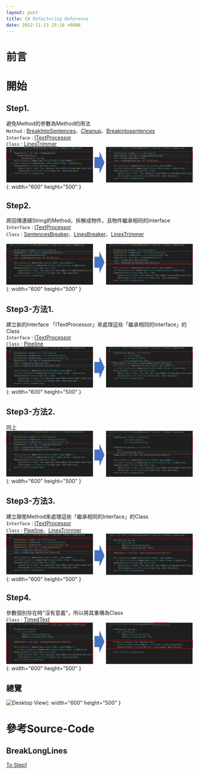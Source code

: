 ```yaml
---
layout: post
title: C# Refactoring Reference
date: 2022-11-13 23:18 +0800
---
```


# 前言

# 開始
## Step1.
避免Method的參數為Method的用法  
`Method` : [BreakIntoSentences](#breaklonglines)、[Cleanup](#cleanup)、[Breakintosentences](#breakintosentences)    
`Interface` : [ITextProcessor](#itextprocessor)  
`Class`  : [LinesTrimmer](#linestrimmer)  
![Desktop View](/assets/img/2022-11-13-c-sharp-refactoring-reference/1.png){: width="600" height="500" }  
## Step2.
將回傳連續String的Method，拆解成物件，且物件繼承相同的Interface  
`Interface` : [ITextProcessor](#itextprocessor)  
`Class`  : [SentencesBreaker](#sentencesbreaker)、[LinesBreaker](#linesbreaker)、[LinesTrimmer](#linestrimmer)  
<br/>
![Desktop View](/assets/img/2022-11-13-c-sharp-refactoring-reference/2.png){: width="600" height="500" }  
## Step3-方法1.
建立新的Interface 「ITextProcessor」來處理這些「繼承相同的Interface」的Class  
`Interface` : [ITextProcessor](#itextprocessor)    
`Class`  : [Pipeline](#pipeline)  
![Desktop View](/assets/img/2022-11-13-c-sharp-refactoring-reference/3-1.png){: width="600" height="500" }  
## Step3-方法2.
同上  
![Desktop View](/assets/img/2022-11-13-c-sharp-refactoring-reference/3-2.png){: width="600" height="500" }  
## Step3-方法3.
建立靜態Method來處理這些「繼承相同的Interface」的Class  
`Interface` : [ITextProcessor](#itextprocessor)  
`Class`  : [Pipeline](#)、[LinesTrimmer](#linestrimmer)  
![Desktop View](/assets/img/2022-11-13-c-sharp-refactoring-reference/3-3.png){: width="600" height="500" }  
## Step4.
參數個別存在時"沒有意義"，所以將其重構為Class  
`Class`  : [TimedText](#timedtext)    
![Desktop View](/assets/img/2022-11-13-c-sharp-refactoring-reference/4.png){: width="600" height="500" }  
## 總覽  
![Desktop View](/assets/img/2022-11-13-c-sharp-refactoring-reference/5.png){: width="600" height="500" }  
# 參考Source-Code

## BreakLongLines
[To Step1](#step1)
<script  type='text/javascript' src=''>

    private static IEnumerable<string> BreakLongLines(
        IEnumerable<string> text, int maxLineCharacters, int minBrokenLength)
    {
        string remaining = string.Empty;
        yield return remaining;
    }


## BreakIntoSentences
[To Step1](#step1)

範例  
<script  type='text/javascript' src=''>

    private static IEnumerable<string> BreakIntoSentences(IEnumerable<string> text)
    {
        string remaining = string.Empty;
        yield return remaining;
    }


## Cleanup
[To Step1](#step1)

範例  
<script  type='text/javascript' src=''>

    private static IEnumerable<string> Cleanup(string[] text)
    {
        string remaining = string.Empty;
        yield return remaining;
    }



## ITextProcessor
[To Step1](#step1)
[To Step2](#step2)
[To Step3](#step3-方法3)

範例  
<script  type='text/javascript' src=''>

    internal interface ITextProcessor
    {
        IEnumerable<string> Execute(IEnumerable<string> text);
    }





## SentencesBreaker
[To Step2](#step2)

範例  
<script  type='text/javascript' src=''>

    internal interface ITextProcessor
    {
        IEnumerable<string> Execute(IEnumerable<string> text);
    }
    class SentencesBreaker : ITextProcessor
    {
        public IEnumerable<string> Execute(IEnumerable<string> text)
        {
            string remaining = string.Empty;
            yield return remaining;
        }

        private IEnumerable<string> BreakSentences(string text)
        {
            string remaining = text.Trim();
            yield return remaining;
        }
    }




## LinesBreaker
[To Step2](#step2)

範例  
<script  type='text/javascript' src=''>

    internal interface ITextProcessor
    {
        IEnumerable<string> Execute(IEnumerable<string> text);
    }
    class LinesBreaker : ITextProcessor
    {
        private int MaxLineLength { get; }
        private int MinLengthToBreakInto { get; }

        public LinesBreaker(int maxLineLength, int minLengthToBreakInto)
        {
            this.MaxLineLength = maxLineLength;
            this.MinLengthToBreakInto = minLengthToBreakInto;
        }
        public IEnumerable<string> Execute(IEnumerable<string> text) 
        {
            string remaining = text.Trim();
            yield return remaining;
        }

        public IEnumerable<string> BreakLongLine(string line)
        {
            string remaining = line.Trim();
            yield return remaining;
        }

    }




## LinesTrimmer
[To Step1](#step1)
[To Step2](#step2)
[To Step3](#step3-方法3)

範例  
<script  type='text/javascript' src=''>

    class LinesTrimmer : ITextProcessor
    {
        public IEnumerable<string> Execute(IEnumerable<string> text)  
        {
            string remaining = text.Trim();
            yield return remaining;
        }

    }




## Pipeline
[To Step3](#step3-方法1)
[To Step3](#step3-方法3)
範例  
<script  type='text/javascript' src=''>

    internal interface ITextProcessor
    {
        IEnumerable<string> Execute(IEnumerable<string> text);
    }
    class Pipeline : ITextProcessor
    {
        private IEnumerable<ITextProcessor> Processors { get; }

        public Pipeline(IEnumerable<ITextProcessor> processors)
        {
            this.Processors = processors.ToList();
        }

        public Pipeline(params ITextProcessor[] processors)
            : this((IEnumerable<ITextProcessor>) processors)
        {
        }

        public IEnumerable<string> Execute(IEnumerable<string> text) =>
            this.Processors.Aggregate(text, (current, processor) => processor.Execute(current));
    }




## TimedText
[To Step4](#step4)
 
範例  
<script  type='text/javascript' src=''>

    class TimedText
    {
        public IEnumerable<string> Content { get; }
        public TimeSpan Duration { get; }

        public TimedText(IEnumerable<string> content, TimeSpan duration)
        {
            this.Content = content;
            this.Duration = duration;
        }

        public TimedText Apply(ITextProcessor processor) =>
            new TimedText(processor.Execute(this.Content), this.Duration);
    }




